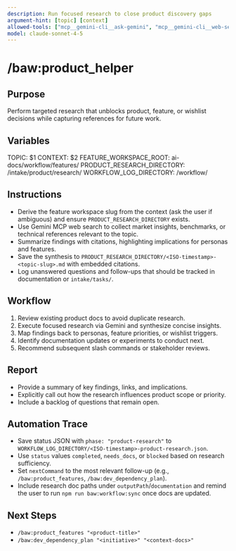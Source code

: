 ```yaml
---
description: Run focused research to close product discovery gaps
argument-hint: [topic] [context]
allowed-tools: ["mcp__gemini-cli__ask-gemini", "mcp__gemini-cli__web-search", "Read", "Glob", "Grep", "Bash"]
model: claude-sonnet-4-5
---
```


# /baw:product_helper

## Purpose
Perform targeted research that unblocks product, feature, or wishlist decisions while capturing references for future work.

## Variables
TOPIC: $1
CONTEXT: $2
FEATURE_WORKSPACE_ROOT: ai-docs/workflow/features/
PRODUCT_RESEARCH_DIRECTORY: <feature-workspace>/intake/product/research/
WORKFLOW_LOG_DIRECTORY: <feature-workspace>/workflow/

## Instructions
- Derive the feature workspace slug from the context (ask the user if ambiguous) and ensure `PRODUCT_RESEARCH_DIRECTORY` exists.
- Use Gemini MCP web search to collect market insights, benchmarks, or technical references relevant to the topic.
- Summarize findings with citations, highlighting implications for personas and features.
- Save the synthesis to `PRODUCT_RESEARCH_DIRECTORY/<ISO-timestamp>-<topic-slug>.md` with embedded citations.
- Log unanswered questions and follow-ups that should be tracked in documentation or `intake/tasks/`.

## Workflow
1. Review existing product docs to avoid duplicate research.
2. Execute focused research via Gemini and synthesize concise insights.
3. Map findings back to personas, feature priorities, or wishlist triggers.
4. Identify documentation updates or experiments to conduct next.
5. Recommend subsequent slash commands or stakeholder reviews.

## Report
- Provide a summary of key findings, links, and implications.
- Explicitly call out how the research influences product scope or priority.
- Include a backlog of questions that remain open.

## Automation Trace
- Save status JSON with `phase: "product-research"` to `WORKFLOW_LOG_DIRECTORY/<ISO-timestamp>-product-research.json`.
- Use `status` values `completed`, `needs_docs`, or `blocked` based on research sufficiency.
- Set `nextCommand` to the most relevant follow-up (e.g., `/baw:product_features`, `/baw:dev_dependency_plan`).
- Include research doc paths under `outputPath`/`documentation` and remind the user to run `npm run baw:workflow:sync` once docs are updated.

## Next Steps
- `/baw:product_features "<product-title>"`
- `/baw:dev_dependency_plan "<initiative>" "<context-docs>"`
